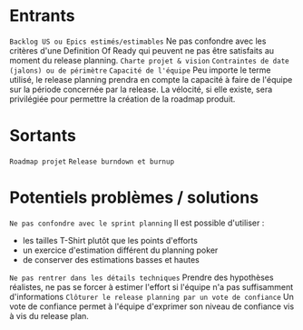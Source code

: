 # Entrants
`Backlog US ou Epics estimés/estimables`
Ne pas confondre avec les critères d'une Definition Of Ready qui peuvent ne pas être satisfaits au moment du release planning.
`Charte projet & vision`
`Contraintes de date (jalons) ou de périmètre`
`Capacité de l'équipe`
Peu importe le terme utilisé, le release planning prendra en compte la capacité à faire de l'équipe sur la période concernée par la release. La vélocité, si elle existe, sera privilégiée pour permettre la création de la roadmap produit.

# Sortants
`Roadmap projet`
`Release burndown et burnup`

# Potentiels problèmes / solutions
`Ne pas confondre avec le sprint planning`
Il est possible d'utiliser :
- les tailles T-Shirt plutôt que les points d'efforts
- un exercice d'estimation différent du planning poker
- de conserver des estimations basses et hautes 

`Ne pas rentrer dans les détails techniques`
Prendre des hypothèses réalistes, ne pas se forcer à estimer l'effort si l'équipe n'a pas suffisamment d'informations
`Clôturer le release planning par un vote de confiance`
Un vote de confiance permet à l'équipe d'exprimer son niveau de confiance vis à vis du release plan.  